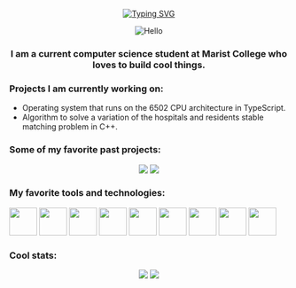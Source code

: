 <p align="center"><a href="https://git.io/typing-svg"><img src="https://readme-typing-svg.demolab.com?font=Source+Code+Pro&size=40&pause=1000&color=2ECC40&center=true&vCenter=true&width=750&height=60&lines=Hello+there!+I'm+Josh." alt="Typing SVG" /></a></p>

<p align="center"><img src="https://media.giphy.com/media/xTiIzJSKB4l7xTouE8/giphy.gif" alt="Hello"></p>

<h3 align = "center">I am a current computer science student at Marist College who loves to build cool things.</h3>

<h3>Projects I am currently working on:</h3>
<ul>
  <li>Operating system that runs on the 6502 CPU architecture in TypeScript.</li>
  <li>Algorithm to solve a variation of the hospitals and residents stable matching problem in C++.</li>
</ul>

<h3>Some of my favorite past projects:</h3>
<p align="center">
  <img src="https://github-readme-stats.vercel.app/api/pin/?username=joshuaseligman&repo=GoVM&theme=react&cache_seconds=7200" />
  <img src="https://github-readme-stats.vercel.app/api/pin/?username=joshuaseligman&repo=Digital-Passport&theme=react" />
</p>

<h3>My favorite tools and technologies:</h3>
<p>
  <img height=50 src="https://cdn.jsdelivr.net/gh/devicons/devicon/icons/go/go-original-wordmark.svg" />
  <img height=50 src="https://cdn.jsdelivr.net/gh/devicons/devicon/icons/typescript/typescript-original.svg" />
  <img height=50 src="https://cdn.jsdelivr.net/gh/devicons/devicon/icons/javascript/javascript-original.svg" />
  <img height=50 src="https://cdn.jsdelivr.net/gh/devicons/devicon/icons/docker/docker-original.svg" />
  <img height=50 src="https://cdn.jsdelivr.net/gh/devicons/devicon/icons/react/react-original.svg" />
  <img height=50 src="https://cdn.jsdelivr.net/gh/devicons/devicon/icons/nodejs/nodejs-original.svg" />
  <img height=50 src="https://cdn.jsdelivr.net/gh/devicons/devicon/icons/java/java-original.svg" />
  <img height=50 src="https://cdn.jsdelivr.net/gh/devicons/devicon/icons/git/git-original.svg" />
  <img height=50 src="https://cdn.jsdelivr.net/gh/devicons/devicon/icons/vscode/vscode-original.svg" />
</p>
  
<h3>Cool stats:</h3>
<p align="center">
  <img src="https://github-readme-stats.vercel.app/api?username=joshuaseligman&show_icons=true&theme=react" />
  <img src="https://streak-stats.demolab.com/?user=joshuaseligman&theme=react" />
</p>
